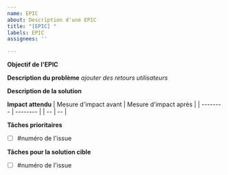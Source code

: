 ```yaml
---
name: EPIC
about: Description d'une EPIC
title: "[EPIC] "
labels: EPIC
assignees: ''

---
```


**Objectif de l'EPIC**

**Description du problème**
*ajouter des retours utilisateurs*

**Description de la solution**

**Impact attendu**
| Mesure d'impact avant | Mesure d'impact après |
| -------- | -------- |
| --     | --     |

**Tâches prioritaires**
- [ ] #numéro de l'issue

**Tâches pour la solution cible**
- [ ] #numéro de l'issue
